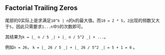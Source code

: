 Factorial Trailing Zeros
------------------------

尾部的0实际上是求满足`10^k | n`的`k`的最大值。而`10 = 2 * 5`，`2`出现的频数又大于`5`，因此只需要求`1...n`中`5`的次数即可。

其结果为`k = |_ n / 5 _| + |_ n / 5^2 _| + ...`。

例如`n = 26`， `k = |_ 26 / 5 _| + |_ 26 / 5^2 _| = 5 + 1 = 6` 。
